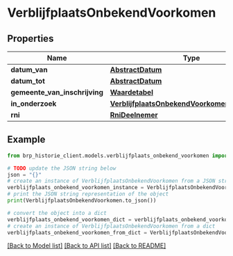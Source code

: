 # VerblijfplaatsOnbekendVoorkomen


## Properties

Name | Type | Description | Notes
------------ | ------------- | ------------- | -------------
**datum_van** | [**AbstractDatum**](AbstractDatum.md) |  | [optional] 
**datum_tot** | [**AbstractDatum**](AbstractDatum.md) |  | [optional] 
**gemeente_van_inschrijving** | [**Waardetabel**](Waardetabel.md) |  | [optional] 
**in_onderzoek** | [**VerblijfplaatsOnbekendVoorkomenInOnderzoek**](VerblijfplaatsOnbekendVoorkomenInOnderzoek.md) |  | [optional] 
**rni** | [**RniDeelnemer**](RniDeelnemer.md) |  | [optional] 

## Example

```python
from brp_historie_client.models.verblijfplaats_onbekend_voorkomen import VerblijfplaatsOnbekendVoorkomen

# TODO update the JSON string below
json = "{}"
# create an instance of VerblijfplaatsOnbekendVoorkomen from a JSON string
verblijfplaats_onbekend_voorkomen_instance = VerblijfplaatsOnbekendVoorkomen.from_json(json)
# print the JSON string representation of the object
print(VerblijfplaatsOnbekendVoorkomen.to_json())

# convert the object into a dict
verblijfplaats_onbekend_voorkomen_dict = verblijfplaats_onbekend_voorkomen_instance.to_dict()
# create an instance of VerblijfplaatsOnbekendVoorkomen from a dict
verblijfplaats_onbekend_voorkomen_from_dict = VerblijfplaatsOnbekendVoorkomen.from_dict(verblijfplaats_onbekend_voorkomen_dict)
```
[[Back to Model list]](../README.md#documentation-for-models) [[Back to API list]](../README.md#documentation-for-api-endpoints) [[Back to README]](../README.md)


